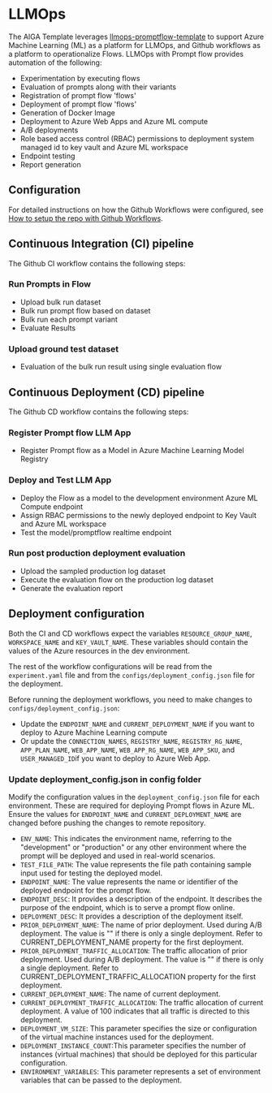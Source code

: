 # LLMOps

The AIGA Template leverages [llmops-promptflow-template](https://github.com/microsoft/llmops-promptflow-template/tree/main) to support Azure Machine Learning (ML) as a platform for LLMOps, and Github workflows as a platform to operationalize Flows. LLMOps with Prompt flow provides automation of the following:

- Experimentation by executing flows
- Evaluation of prompts along with their variants
- Registration of prompt flow 'flows'
- Deployment of prompt flow 'flows'
- Generation of Docker Image
- Deployment to Azure Web Apps and Azure ML compute
- A/B deployments
- Role based access control (RBAC) permissions to deployment system managed id to key vault and Azure ML workspace
- Endpoint testing
- Report generation

## Configuration

For detailed instructions on how the Github Workflows were configured, see [How to setup the repo with Github Workflows](https://github.com/microsoft/llmops-promptflow-template/blob/main/docs/github_workflows_how_to_setup.md).

## Continuous Integration (CI) pipeline

The Github CI workflow contains the following steps:

### Run Prompts in Flow

- Upload bulk run dataset
- Bulk run prompt flow based on dataset
- Bulk run each prompt variant
- Evaluate Results

### Upload ground test dataset

- Evaluation of the bulk run result using single evaluation flow

## Continuous Deployment (CD) pipeline

The Github CD workflow contains the following steps:

### Register Prompt flow LLM App

- Register Prompt flow as a Model in Azure Machine Learning Model Registry

### Deploy and Test LLM App

- Deploy the Flow as a model to the development environment Azure ML Compute endpoint
- Assign RBAC permissions to the newly deployed endpoint to Key Vault and Azure ML workspace
- Test the model/promptflow realtime endpoint

### Run post production deployment evaluation

- Upload the sampled production log dataset
- Execute the evaluation flow on the production log dataset
- Generate the evaluation report

## Deployment configuration

Both the CI and CD workflows expect the variables `RESOURCE_GROUP_NAME`, `WORKSPACE_NAME` and `KEY_VAULT_NAME`. These variables should contain the values of the Azure resources in the dev environment.

The rest of the workflow configurations will be read from the `experiment.yaml` file and from the `configs/deployment_config.json` file for the deployment.

Before running the deployment workflows, you need to make changes to `configs/deployment_config.json`:

- Update the `ENDPOINT_NAME` and `CURRENT_DEPLOYMENT_NAME` if you want to deploy to Azure Machine Learning compute
- Or update the `CONNECTION_NAMES`, `REGISTRY_NAME`, `REGISTRY_RG_NAME`, `APP_PLAN_NAME`, `WEB_APP_NAME`, `WEB_APP_RG_NAME`, `WEB_APP_SKU`, and `USER_MANAGED_ID`if you want to deploy to Azure Web App.

### Update deployment_config.json in config folder

Modify the configuration values in the `deployment_config.json` file for each environment. These are required for deploying Prompt flows in Azure ML. Ensure the values for `ENDPOINT_NAME` and `CURRENT_DEPLOYMENT_NAME` are changed before pushing the changes to remote repository.

- `ENV_NAME`: This indicates the environment name, referring to the "development" or "production" or any other environment where the prompt will be deployed and used in real-world scenarios.
- `TEST_FILE_PATH`: The value represents the file path containing sample input used for testing the deployed model.
- `ENDPOINT_NAME`: The value represents the name or identifier of the deployed endpoint for the prompt flow.
- `ENDPOINT_DESC`: It provides a description of the endpoint. It describes the purpose of the endpoint, which is to serve a prompt flow online.
- `DEPLOYMENT_DESC`: It provides a description of the deployment itself.
- `PRIOR_DEPLOYMENT_NAME`: The name of prior deployment. Used during A/B deployment. The value is "" if there is only a single deployment. Refer to CURRENT_DEPLOYMENT_NAME property for the first deployment.
- `PRIOR_DEPLOYMENT_TRAFFIC_ALLOCATION`:  The traffic allocation of prior deployment. Used during A/B deployment. The value is "" if there is only a single deployment. Refer to CURRENT_DEPLOYMENT_TRAFFIC_ALLOCATION property for the first deployment.
- `CURRENT_DEPLOYMENT_NAME`: The name of current deployment.
- `CURRENT_DEPLOYMENT_TRAFFIC_ALLOCATION`: The traffic allocation of current deployment. A value of 100 indicates that all traffic is directed to this deployment.
- `DEPLOYMENT_VM_SIZE`: This parameter specifies the size or configuration of the virtual machine instances used for the deployment.
- `DEPLOYMENT_INSTANCE_COUNT`:This parameter specifies the number of instances (virtual machines) that should be deployed for this particular configuration.
- `ENVIRONMENT_VARIABLES`: This parameter represents a set of environment variables that can be passed to the deployment.
